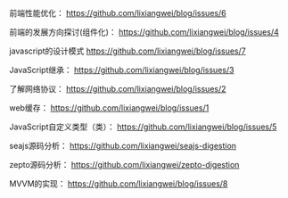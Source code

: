 前端性能优化：
https://github.com/lixiangwei/blog/issues/6

前端的发展方向探讨(组件化)：
https://github.com/lixiangwei/blog/issues/4

javascript的设计模式
https://github.com/lixiangwei/blog/issues/7

JavaScript继承：
https://github.com/lixiangwei/blog/issues/3

了解网络协议：
https://github.com/lixiangwei/blog/issues/2

web缓存：
https://github.com/lixiangwei/blog/issues/1

JavaScript自定义类型（类）：
https://github.com/lixiangwei/blog/issues/5

seajs源码分析：
https://github.com/lixiangwei/seajs-digestion  
    
zepto源码分析：
https://github.com/lixiangwei/zepto-digestion

MVVM的实现：
https://github.com/lixiangwei/blog/issues/8
